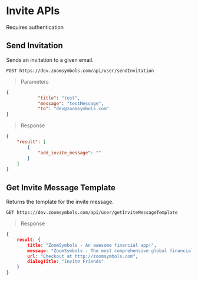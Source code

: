 # Invite APIs
Requires authentication

## Send Invitation

Sends an invitation to a given email.

```APIs
POST https://dev.zoomsymbols.com/api/user/sendInvitation
```

> Parameters

```json
{
			"title": "test",
			"message": "testMessage",
			"to": "dev@zoomsymbols.com"
}
```

> Response

```json
{
    "result": [
        {
            "add_invite_message": ""
        }
    ]
}
```

## Get Invite Message Template

Returns the template for the invite message.

```APIs
GET https://dev.zoomsymbols.com/api/user/getInviteMessageTemplate
```

> Response

```json
{
    result: {
        title: "ZoomSymbols - An awesome financial app!",
        message: "ZoomSymbols - The most comprehensive global financial markets analytics app in the mobile world. We provide multi-asset class analytics with our global coverage of 158+ exchanges, 15 years of full fundamentals, 20+ million economic indicators from 196 countries, 240+ currencies, 28+ key global commodities exchanges and much more. Track global stocks, ETFs, futures, forex, and economic indicators with an in-depth coverage on global symbols including summary view, charts, fundamentals, trend analysis, seasonality, correlations and much more, all available at your fingertips.",
        url: "Checkout at http://zoomsymbols.com",
        dialogTitle: "Invite Friends"
    }
}
```
